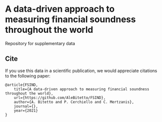 # A data-driven approach to measuring financial soundness throughout the world
Repository for supplementary data

## Cite

If you use this data in a scientific publication, we would appreciate citations to the following paper:
```
@article{FSIND,
    title={A data-driven approach to measuring financial soundness throughout the world},
    url={https://github.com/AleBitetto/FSIND},
    author={A. Bitetto and P. Cerchiello and C. Mertzanis},
    journal={},
    year={2021}
}
```
